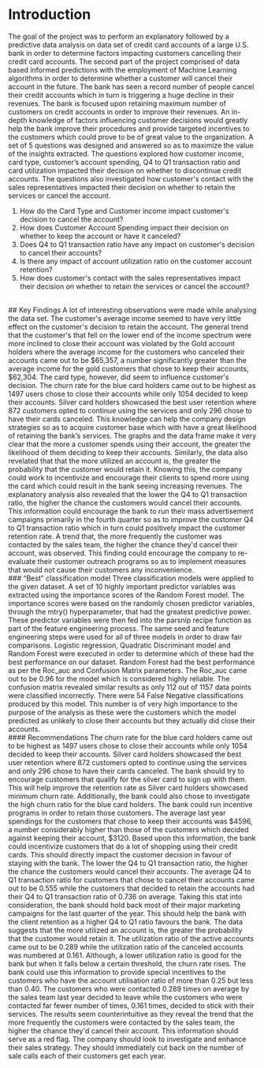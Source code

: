 # Introduction
The goal of the project was to perform an explanatory followed by a predictive data analysis on data set of credit card accounts of a large U.S. bank in order to determine factors impacting customers cancelling their credit card accounts. The second part of the project comprised of data based informed predictions with the employment of Machine Learning algorithms in order to determine whether a customer will cancel their account in the future. The bank has seen a record number of people cancel their credit accounts which in turn is triggering a huge decline in their revenues. The bank is focused upon retaining maximum number of customers on credit accounts in order to improve their revenues. An in-depth knowledge of factors influencing customer decisions would greatly help the bank improve their procedures and provide targeted incentives to the customers which could prove to be of great value to the organization. A set of 5 questions was designed and answered so as to maximize the value of the insights extracted. The questions explored how customer income, card type, customer’s account spending, Q4 to Q1 transaction ratio and card utilization impacted their decision on whether to discontinue credit accounts. The questions also investigated how customer's contact with the sales representatives impacted their decision on whether to retain the services or cancel the account.

1.	How do the Card Type and Customer income impact customer's decision to cancel the account?
2.	How does Customer Account Spending impact their decision on whether to keep the account or have it canceled?
3.	Does Q4 to Q1 transaction ratio have any impact on customer's decision to cancel their accounts?
4.	Is there any impact of account utilization ratio on the customer account retention?
5.	How does customer's contact with the sales representatives impact their decision on whether to retain the services or cancel the account?

<br/>
## Key Findings
A lot of interesting observations were made while analysing the data set. The customer's average income seemed to have very little effect on the customer's decision to retain the account. The general trend that the customer's that fell on the lower end of the income spectrum were more inclined to close their account was violated by the Gold account holders where the average income for the customers who canceled their accounts came out to be $65,357, a number significantly greater than the average income for the gold customers that chose to keep their accounts, $62,304. The card type, however, did seem to influence customer's decision. The churn rate for the blue card holders came out to be highest as 1497 users chose to close their accounts while only 1054 decided to keep their accounts. Silver card holders showcased the best user retention where 872 customers opted to continue using the services and only 296 chose to have their cards canceled. This knowledge can help the company design strategies so as to acquire customer base which with have a great likelihood of retaining the bank’s services. The graphs and the data frame make it very clear that the more a customer spends using their account, the greater the likelihood of them deciding to keep their accounts. Similarly, the data also revelated that  that the more utilized an account is, the greater the probability that the customer would retain it. Knowing this, the company could work to incentivize and encourage their clients to spend more using the card which could result in the bank seeing increasing revenues. The explanatory analysis also revealed that the lower the Q4 to Q1 transaction ratio, the higher the chance the customers would cancel their accounts. This information could encourage the bank to run their mass advertisement campaigns primarily in the fourth quarter so as to improve the customer Q4 to Q1 transaction ratio which in turn could positively impact the customer retention rate. A trend that, the more frequently the customer was contacted by the sales team, the higher the chance they'd cancel their account, was observed. This finding could encourage the company to re-evaluate their customer outreach programs so as to implement measures that would not cause their customers any inconvenience. 

<br/>
###  “Best” classification model
Three classification models were applied to the given dataset. A set of 10 highly important predictor variables was extracted using the importance scores of the Random Forest model. The importance scores were based on the randomly chosen predictor variables, through the mtry() hyperparameter, that had the greatest predictive power. These predictor variables were then fed into the parsnip recipe function as part of the feature engineering process. The same seed and feature engineering steps were used for all of three models in order to draw fair comparisons. Logistic regression, Quadratic Discriminant model and Random Forest were executed in order to determine which of these had the best performance on our dataset. Random Forest had the best performance as per the Roc_auc and Confusion Matrix parameters. The Roc_auc came out to be 0.96 for the model which is considered highly reliable. The confusion matrix revealed similar results as only 112 out of 1157 data points were classified incorrectly. There were 54 False Negative classifications produced by this model. This number is of very high importance to the purpose of the analysis as these were the customers which the model predicted as unlikely to close their accounts but they actually did close their accounts.  
<br/>
####  Recommendations
The churn rate for the blue card holders came out to be highest as 1497 users chose to close their accounts while only 1054 decided to keep their accounts. Silver card holders showcased the best user retention where 872 customers opted to continue using the services and only 296 chose to have their cards canceled. The bank should try to encourage customers that qualify for the silver card to sign up with them. This will help improve the retention rate as Silver card holders showcased minimum churn rate. Additionally, the bank could also chose to investigate the high churn ratio for the blue card holders. The bank could run incentive programs in order to retain those customers. 
The average last year spendings for the customers that chose to keep their accounts was $4596, a number considerably higher than those of the customers which decided against keeping their account, $3120. Based upon this information, the bank could incentivize customers that do a lot of shopping using their credit cards. This should directly impact the customer decision in favour of staying with the bank. 
The lower the Q4 to Q1 transaction ratio, the higher the chance the customers would cancel their accounts. The average Q4 to Q1 transaction ratio for customers that chose to cancel their accounts came out to be 0.555 while the customers that decided to retain the accounts had their Q4 to Q1 transaction ratio of 0.736 on average. Taking this stat into consideration, the bank should hold back most of their major marketing campaigns for the last quarter of the year. This should help the bank with the client retention as a higher Q4 to Q1 ratio favours the bank. 
The data suggests that the more utilized an account is, the greater the probability that the customer would retain it. The utilization ratio of the active accounts came out to be 0.289 while the utilization ratio of the canceled accounts was numbered at 0.161. Although, a lower utilization ratio is good for the bank but when it falls below a certain threshold, the churn rate rises. The bank could use this information to provide special incentives to the customers who have the account utilisation ratio of more than 0.25 but less than 0.40. 
The customers who were contacted 0.289 times on average by the sales team last year decided to leave while the customers who were contacted far fewer number of times, 0.161 times, decided to stick with their services. The results seem counterintuitive as they reveal the trend that the more frequently the customers were contacted by the sales team, the higher the chance they'd cancel their account. This information should serve as a red flag. The company should look to investigate and enhance their sales strategy. They should immediately cut back on the number of sale calls each of their customers get each year.  
